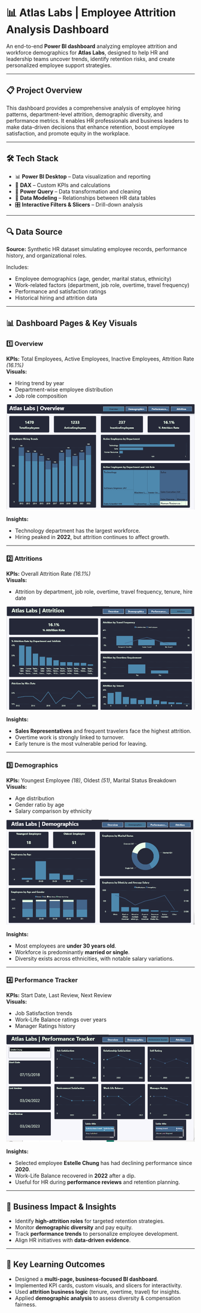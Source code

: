 # 📊 Atlas Labs | Employee Attrition Analysis Dashboard  
An end-to-end **Power BI dashboard** analyzing employee attrition and workforce demographics for **Atlas Labs**, designed to help HR and leadership teams uncover trends, identify retention risks, and create personalized employee support strategies.  

---

## 📋 Project Overview  
This dashboard provides a comprehensive analysis of employee hiring patterns, department-level attrition, demographic diversity, and performance metrics. It enables HR professionals and business leaders to make data-driven decisions that enhance retention, boost employee satisfaction, and promote equity in the workplace.  

---

## 🛠 Tech Stack  
- 📊 **Power BI Desktop** – Data visualization and reporting  
- 🧮 **DAX** – Custom KPIs and calculations  
- 🔄 **Power Query** – Data transformation and cleaning  
- 🔗 **Data Modeling** – Relationships between HR data tables  
- 🎛️ **Interactive Filters & Slicers** – Drill-down analysis  

---

## 🔍 Data Source  
**Source:** Synthetic HR dataset simulating employee records, performance history, and organizational roles.  

Includes:  
- Employee demographics (age, gender, marital status, ethnicity)  
- Work-related factors (department, job role, overtime, travel frequency)  
- Performance and satisfaction ratings  
- Historical hiring and attrition data  

---

## 📊 Dashboard Pages & Key Visuals  

### 1️⃣ Overview  
**KPIs:** Total Employees, Active Employees, Inactive Employees, Attrition Rate *(16.1%)*  
**Visuals:**  
- Hiring trend by year  
- Department-wise employee distribution  
- Job role composition  

![Overview](Analyzing%20HR%20Analystics%20in%20Power%20BI/Screenshots/Overview.png)  

**Insights:**  
- Technology department has the largest workforce.  
- Hiring peaked in **2022**, but attrition continues to affect growth.  

---

### 2️⃣ Attritions  
**KPIs:** Overall Attrition Rate *(16.1%)*  
**Visuals:**   
- Attrition by department, job role, overtime, travel frequency, tenure, hire date  

![Attritions](Analyzing%20HR%20Analystics%20in%20Power%20BI/Screenshots/Attrition.png)  

**Insights:**  
- **Sales Representatives** and frequent travelers face the highest attrition.  
- Overtime work is strongly linked to turnover.  
- Early tenure is the most vulnerable period for leaving.  

---

### 3️⃣ Demographics  
**KPIs:** Youngest Employee *(18)*, Oldest *(51)*, Marital Status Breakdown  
**Visuals:**  
- Age distribution  
- Gender ratio by age  
- Salary comparison by ethnicity  

![Demographics](Analyzing%20HR%20Analystics%20in%20Power%20BI/Screenshots/Demographics.png)  

**Insights:**  
- Most employees are **under 30 years old**.  
- Workforce is predominantly **married or single**.  
- Diversity exists across ethnicities, with notable salary variations.  

---

### 4️⃣ Performance Tracker  
**KPIs:** Start Date, Last Review, Next Review  
**Visuals:**  
- Job Satisfaction trends  
- Work-Life Balance ratings over years  
- Manager Ratings history  

![Performance Tracker](Analyzing%20HR%20Analystics%20in%20Power%20BI/Screenshots/Performance%20Tracker.png)  

**Insights:**  
- Selected employee **Estelle Chung** has had declining performance since **2020**.  
- Work-Life Balance recovered in **2022** after a dip.  
- Useful for HR during **performance reviews** and retention planning.  

---

## 🚀 Business Impact & Insights  
- Identify **high-attrition roles** for targeted retention strategies.  
- Monitor **demographic diversity** and pay equity.  
- Track **performance trends** to personalize employee development.  
- Align HR initiatives with **data-driven evidence**.  

---

## 🎯 Key Learning Outcomes  
- Designed a **multi-page, business-focused BI dashboard**.  
- Implemented KPI cards, custom visuals, and slicers for interactivity.  
- Used **attrition business logic** (tenure, overtime, travel) for insights.  
- Applied **demographic analysis** to assess diversity & compensation fairness.  
